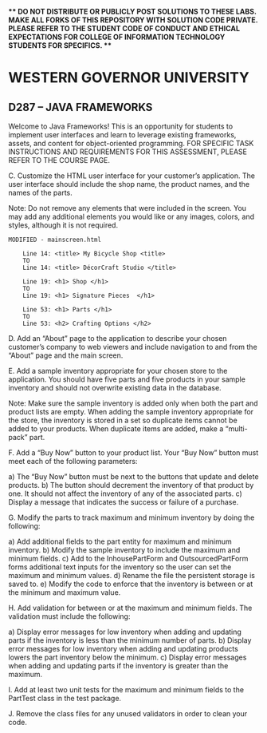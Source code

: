 <strong>** DO NOT DISTRIBUTE OR PUBLICLY POST SOLUTIONS TO THESE LABS. MAKE ALL FORKS OF THIS REPOSITORY WITH SOLUTION CODE PRIVATE. PLEASE REFER TO THE STUDENT CODE OF CONDUCT AND ETHICAL EXPECTATIONS FOR COLLEGE OF INFORMATION TECHNOLOGY STUDENTS FOR SPECIFICS. ** </strong>


# WESTERN GOVERNOR UNIVERSITY

## D287 – JAVA FRAMEWORKS

Welcome to Java Frameworks! This is an opportunity for students to implement user interfaces and learn to leverage existing frameworks, assets, and content for object-oriented programming.
FOR SPECIFIC TASK INSTRUCTIONS AND REQUIREMENTS FOR THIS ASSESSMENT, PLEASE REFER TO THE COURSE PAGE.

C.  Customize the HTML user interface for your customer’s application. The user interface should include the shop name, the product names, and the names of the parts.

Note: Do not remove any elements that were included in the screen. You may add any additional elements you would like or any images, colors, and styles, although it is not required.

    MODIFIED - mainscreen.html
	
        Line 14: <title> My Bicycle Shop <title>
        TO
        Line 14: <title> DécorCraft Studio </title>
        
        Line 19: <h1> Shop </h1>
        TO
        Line 19: <h1> Signature Pieces  </h1>
		
		Line 53: <h1> Parts </h1>
        TO
        Line 53: <h2> Crafting Options </h2>

D.  Add an “About” page to the application to describe your chosen customer’s company to web viewers and include navigation to and from the “About” page and the main screen.

E.  Add a sample inventory appropriate for your chosen store to the application. You should have five parts and five products in your sample inventory and should not overwrite existing data in the database.

Note: Make sure the sample inventory is added only when both the part and product lists are empty. When adding the sample inventory appropriate for the store, the inventory is stored in a set so duplicate items cannot be added to your products. When duplicate items are added, make a “multi-pack” part.

F.  Add a “Buy Now” button to your product list. Your “Buy Now” button must meet each of the following parameters:

a)  The “Buy Now” button must be next to the buttons that update and delete products.
b)  The button should decrement the inventory of that product by one. It should not affect the inventory of any of the associated parts.
c)  Display a message that indicates the success or failure of a purchase.

G.  Modify the parts to track maximum and minimum inventory by doing the following:

a)  Add additional fields to the part entity for maximum and minimum inventory.
b)  Modify the sample inventory to include the maximum and minimum fields.
c)  Add to the InhousePartForm and OutsourcedPartForm forms additional text inputs for the inventory so the user can set the maximum and minimum values.
d)  Rename the file the persistent storage is saved to.
e)  Modify the code to enforce that the inventory is between or at the minimum and maximum value.

H.  Add validation for between or at the maximum and minimum fields. The validation must include the following:

a)  Display error messages for low inventory when adding and updating parts if the inventory is less than the minimum number of parts.
b)  Display error messages for low inventory when adding and updating products lowers the part inventory below the minimum.
c)  Display error messages when adding and updating parts if the inventory is greater than the maximum.

I.  Add at least two unit tests for the maximum and minimum fields to the PartTest class in the test package.

J.  Remove the class files for any unused validators in order to clean your code.
